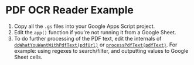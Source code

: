 # PDF OCR Reader Example

1) Copy all the `.gs` files into your Google Apps Script project.
2) Edit the `app()` function if you're not running it from a Google Sheet.
3) To do further processing of the PDF text, edit the internals of [`doWhatYouWantWithPdfText(pdfUrl)`](https://github.com/hchiam/learning-google-apps-script/blob/master/pdfOcrReader/pdfOcrReader.gs) or [`processPdfText(pdfText)`](https://github.com/hchiam/learning-google-apps-script/blob/master/pdfOcrReader/processPdfText.gs). For example: using regexes to search/filter, and outputting values to Google Sheet cells.
